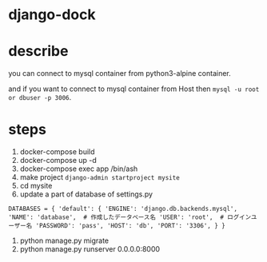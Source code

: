 # django-dock
# describe
you can connect to mysql container from python3-alpine container.

and if you want to connect to mysql container from Host then `mysql -u root or dbuser -p 3006`.

# steps
1. docker-compose build
1. docker-compose up -d
1. docker-compose exec app /bin/ash
1. make project `django-admin startproject mysite`
1. cd mysite
1. update a part of database of settings.py

`DATABASES = {
    'default': {
        'ENGINE': 'django.db.backends.mysql',
        'NAME': 'database',  # 作成したデータベース名
        'USER': 'root',  # ログインユーザー名
        'PASSWORD': 'pass',
        'HOST': 'db',
        'PORT': '3306',
    }
}`
1. python manage.py migrate
1. python manage.py runserver 0.0.0.0:8000
